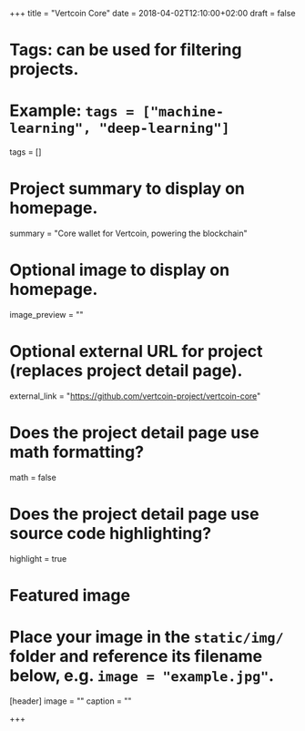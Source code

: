 +++
title = "Vertcoin Core"
date = 2018-04-02T12:10:00+02:00
draft = false

# Tags: can be used for filtering projects.
# Example: `tags = ["machine-learning", "deep-learning"]`
tags = []

# Project summary to display on homepage.
summary = "Core wallet for Vertcoin, powering the blockchain"

# Optional image to display on homepage.
image_preview = ""

# Optional external URL for project (replaces project detail page).
external_link = "https://github.com/vertcoin-project/vertcoin-core"

# Does the project detail page use math formatting?
math = false

# Does the project detail page use source code highlighting?
highlight = true

# Featured image
# Place your image in the `static/img/` folder and reference its filename below, e.g. `image = "example.jpg"`.
[header]
image = ""
caption = ""

+++

